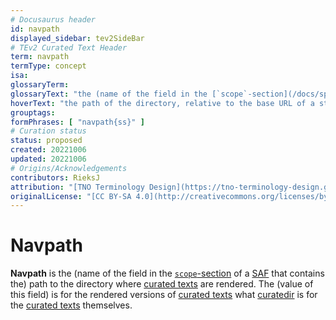 ```yaml
---
# Docusaurus header
id: navpath
displayed_sidebar: tev2SideBar
# TEv2 Curated Text Header
term: navpath
termType: concept
isa:
glossaryTerm: 
glossaryText: "the (name of the field in the [`scope`-section](/docs/specs/files/saf#scope-section) of a [SAF](@) that contains the) path to the directory where [curated texts](@) are rendered. The (value of this field) is for the rendered versions of [curated texts](@) what [curatedir](@) is for the [curated texts](@) themselves."
hoverText: "the path of the directory, relative to the base URL of a static website, that contains the rendered versions of curated texts."
grouptags:
formPhrases: [ "navpath{ss}" ]
# Curation status
status: proposed
created: 20221006
updated: 20221006
# Origins/Acknowledgements
contributors: RieksJ
attribution: "[TNO Terminology Design](https://tno-terminology-design.github.io/tev2-specifications/docs)"
originalLicense: "[CC BY-SA 4.0](http://creativecommons.org/licenses/by-sa/4.0/?ref=chooser-v1)"
---
```


# Navpath

**Navpath** is the (name of the field in the [`scope`-section](/docs/specs/files/saf#scope-section) of a [SAF](@) that contains the) path to the directory where [curated texts](@) are rendered. The (value of this field) is for the rendered versions of [curated texts](@) what [curatedir](@) is for the [curated texts](@) themselves.
